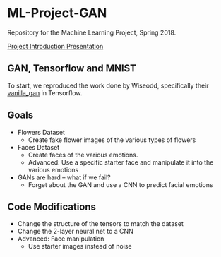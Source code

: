 # ML-Project-GAN
Repository for the Machine Learning Project, Spring 2018.

[Project Introduction Presentation](https://docs.google.com/presentation/d/1hQ1Hkw4pFi2SgrW0e6UUQaoTpGMrgFOkR3J3KblcrJg/edit?usp=sharing
)

## GAN, Tensorflow and MNIST

To start, we reproduced the work done by Wiseodd, specifically their [vanilla_gan](https://github.com/wiseodd/generative-models/blob/master/GAN/vanilla_gan/gan_tensorflow.py) in Tensorflow.

## Goals

+ Flowers Dataset
    - Create fake flower images of the various types of flowers
+ Faces Dataset 
    - Create faces of the various emotions.
    - Advanced: Use a specific starter face and manipulate it into the various emotions
+ GANs are hard – what if we fail?
    - Forget about the GAN and use a CNN to predict facial emotions

## Code Modifications

+ Change the structure of the tensors to match the dataset
+ Change the 2-layer neural net to a CNN
+ Advanced: Face manipulation
    - Use starter images instead of noise

